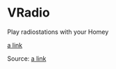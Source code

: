 # VRadio

Play radiostations with your Homey

[a link](http://www.athom.com)

Source: [a link](http://www.vradio.nl)